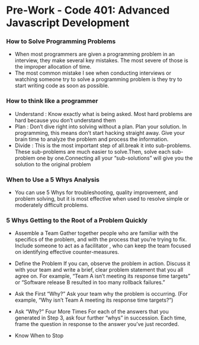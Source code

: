 # Pre-Work - Code 401: Advanced Javascript Development

### How to Solve Programming Problems

* When most programmers are given a programming problem in an interview, they make several key mistakes. The most severe of those is the improper allocation of time. 
* The most common mistake I see when conducting interviews or watching someone try to solve a programming problem is they try to start writing code as soon as possible.

### How to think like a programmer

* Understand : Know exactly what is being asked. Most hard problems are hard because you don’t understand them
* Plan : Don’t dive right into solving without a plan. Plan your solution. In programming, this means don’t start hacking straight away. Give your brain time to analyze the problem and process the information.
* Divide : This is the most important step of all.break it into sub-problems. These sub-problems are much easier to solve.Then, solve each sub-problem one by one.Connecting all your “sub-solutions” will give you the solution to the original problem

### When to Use a 5 Whys Analysis  

* You can use 5 Whys for troubleshooting, quality improvement, and problem solving, but it is most effective when used to resolve simple or moderately difficult problems.

### 5 Whys Getting to the Root of a Problem Quickly 

* Assemble a Team Gather together people who are familiar with the specifics of the problem, and with the process that you’re trying to fix. Include someone to act as a facilitator , who can keep the team focused on identifying effective counter-measures.

* Define the Problem If you can, observe the problem in action. Discuss it with your team and write a brief, clear problem statement that you all agree on. For example, “Team A isn’t meeting its response time targets” or “Software release B resulted in too many rollback failures.”

* Ask the First “Why?” Ask your team why the problem is occurring. (For example, “Why isn’t Team A meeting its response time targets?”)

* Ask “Why?” Four More Times For each of the answers that you generated in Step 3, ask four further “whys” in succession. Each time, frame the question in response to the answer you’ve just recorded.

* Know When to Stop

